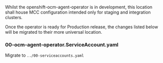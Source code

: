 Whilst the openshift-ocm-agent-operator is in development, this location shall house MCC configuration intended only for staging and integration clusters.

Once the operator is ready for Production release, the changes listed below will be migrated to their more universal location.

### 00-ocm-agent-operator.ServiceAccount.yaml

Migrate to `../00-serviceaccounts.yaml`
